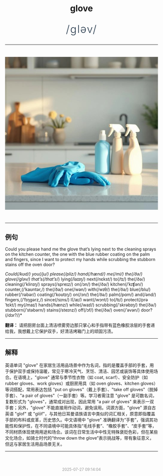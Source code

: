 <div align="center">

# glove

<div style="margin: 30px 0;">
<h1 style="font-size: 2.5em; font-weight: 300; letter-spacing: 2px; margin: 0; color: #2c3e50;">
/gləv/
</h1>
</div>

</div>

---

<div align="center" style="margin: 40px 0;">

![glove](images/glove.png)

</div>

---

## 例句

Could you please hand me the glove that’s lying next to the cleaning sprays on the kitchen counter, the one with the blue rubber coating on the palm and fingers, since I want to protect my hands while scrubbing the stubborn stains off the oven door?

*Could(/kʊd/) you(/ju/) please(/pliz/) hand(/hænd/) me(/mi/) the(/ðə/) glove(/gləv/) that’s(/that’s*/) lying(/laɪɪŋ/) next(/nɛkst/) to(/tɪ/) the(/ðə/) cleaning(/ˈklinɪŋ/) sprays(/spreɪz/) on(/ɔn/) the(/ðə/) kitchen(/ˈkɪʧən/) counter,(/ˈkaʊntər,/) the(/ðə/) one(/wən/) with(/wɪθ/) the(/ðə/) blue(/blu/) rubber(/ˈrəbər/) coating(/ˈkoʊtɪŋ/) on(/ɔn/) the(/ðə/) palm(/pɑm/) and(/ənd/) fingers,(/ˈfɪŋgərz,/) since(/sɪns/) I(/aɪ/) want(/wɔnt/) to(/tɪ/) protect(/prəˈtɛkt/) my(/maɪ/) hands(/hænz/) while(/waɪl/) scrubbing(/ˈskrəbɪŋ/) the(/ðə/) stubborn(/ˈstəbərn/) stains(/steɪnz/) off(/ɔf/) the(/ðə/) oven(/ˈəvən/) door?(/dɔr?/)*

**翻译：** 请把厨房台面上清洁喷雾旁边那只掌心和手指带有蓝色橡胶涂层的手套递给我，我想戴上它保护双手，好清洁烤箱门上的顽固污渍。

---

## 解释

英语单词 "glove" 在家居生活用品场景中作为名词，指的是覆盖手部的手套，用于保护双手或保持温暖，常见于寒冷天气、烹饪、清洁、园艺或装饰等具体使用场合。在语境上，"glove" 通常与季节性衣物（如 coat, scarf）、安全防护（如 rubber gloves、work gloves）或厨房用具（如 oven gloves、kitchen gloves）等词搭配，常用表达包括 "put on gloves"（戴上手套）、"take off gloves"（脱掉手套）、"a pair of gloves"（一副手套）等。学习者需注意 "glove" 是可数名词，复数形式为 "gloves"，通常成对出现，因此常用 "a pair of gloves" 来表示一双手套；另外，"glove" 不能直接用作动词，避免误用。词源方面，"glove" 源自古英语 "glof" 或 "glōf"，与其他日耳曼语族语言中类似的词汇相关，原意即指覆盖手部的布料或皮革，历史悠久。中文语境中 "glove" 准确翻译为“手套”，强调其功能性和保护性，在不同语境中可能具体指“毛线手套”、“橡胶手套”、“皮手套”等，不同材质体现使用用途和场合。该词在日常生活中中性无特殊褒贬色彩，但在某些文化场合，如骑士时代的“throw down the glove”表示挑战等，带有象征意义，但这与家居生活用品场景无关。


---

<div align="center" style="margin-top: 50px;">
<small style="color: #999; font-size: 0.9em;">2025-07-27 09:14:04</small>
</div>
